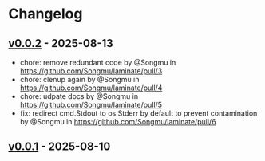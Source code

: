 # Changelog

## [v0.0.2](https://github.com/Songmu/laminate/compare/v0.0.1...v0.0.2) - 2025-08-13
- chore: remove redundant code by @Songmu in https://github.com/Songmu/laminate/pull/3
- chore: clenup again by @Songmu in https://github.com/Songmu/laminate/pull/4
- chore: udpate docs by @Songmu in https://github.com/Songmu/laminate/pull/5
- fix: redirect cmd.Stdout to os.Stderr by default to prevent contamination by @Songmu in https://github.com/Songmu/laminate/pull/6

## [v0.0.1](https://github.com/Songmu/laminate/commits/v0.0.1) - 2025-08-10
